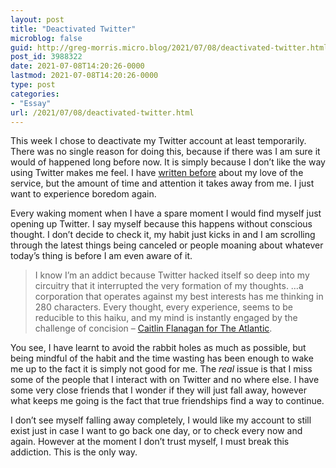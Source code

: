 ```yaml
---
layout: post
title: "Deactivated Twitter"
microblog: false
guid: http://greg-morris.micro.blog/2021/07/08/deactivated-twitter.html
post_id: 3988322
date: 2021-07-08T14:20:26-0000
lastmod: 2021-07-08T14:20:26-0000
type: post
categories:
- "Essay"
url: /2021/07/08/deactivated-twitter.html
---
```

<!--kg-card-begin: html--><div>
<div>
<p>This week I chose to deactivate my Twitter account at least temporarily. There was no single reason for doing this, because if there was I am sure it would of happened long before now. It is simply because I don’t like the way using Twitter makes me feel. I have <a href="/2021/02/05/twitter-muscle-memory.html">written before</a> about my love of the service, but the amount of time and attention it takes away from me. I just want to experience boredom again.</p>
<p>Every waking moment when I have a spare moment I would find myself just opening up Twitter. I say myself because this happens without conscious thought. I don’t decide to check it, my habit just kicks in and I am scrolling through the latest things being canceled or people moaning about whatever today’s thing is before I am even aware of it.</p>
<blockquote><p>I know I’m an addict because Twitter hacked itself so deep into my circuitry that it interrupted the very formation of my thoughts. …a corporation that operates against my best interests has me thinking in 280 characters. Every thought, every experience, seems to be reducible to this haiku, and my mind is instantly engaged by the challenge of concision – <a href="https://apple.news/AiWNoyb6vRgGoWgbFmj2uTQ">Caitlin Flanagan for The Atlantic</a>.</p></blockquote>
<p>You see, I have learnt to avoid the rabbit holes as much as possible, but being mindful of the habit and the time wasting has been enough to wake me up to the fact it is simply not good for me. The <em>real</em> issue is that I miss some of the people that I interact with on Twitter and no where else. I have some very close friends that I wonder if they will just fall away, however what keeps me going is the fact that true friendships find a way to continue.</p>
<p>I don’t see myself falling away completely, I would like my account to still exist just in case I want to go back one day, or to check every now and again. However at the moment I don’t trust myself, I must break this addiction. This is the only way.</p>
</div>
</div>
<!--kg-card-end: html-->
